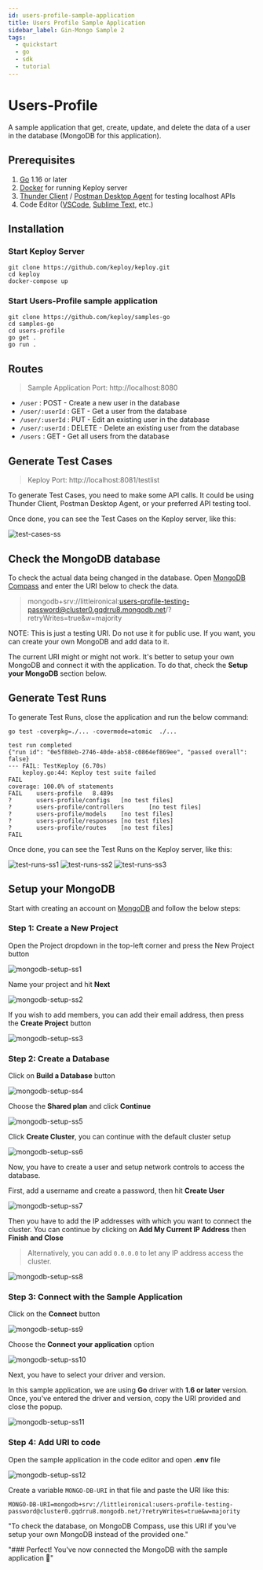 ```yaml
---
id: users-profile-sample-application
title: Users Profile Sample Application
sidebar_label: Gin-Mongo Sample 2
tags:
  - quickstart
  - go
  - sdk
  - tutorial
---
```


# Users-Profile

A sample application that get, create, update, and delete the data of a user in the database (MongoDB for this application).

## Prerequisites

1. [Go](https://go.dev/doc/install) 1.16 or later
2. [Docker](https://docs.docker.com/engine/install/) for running Keploy server
3. [Thunder Client](https://marketplace.visualstudio.com/items?itemName=rangav.vscode-thunder-client) / [Postman Desktop Agent](https://www.postman.com/downloads/postman-agent/) for testing localhost APIs
4. Code Editor ([VSCode](https://code.visualstudio.com/download), [Sublime Text](https://www.sublimetext.com/download), etc.)

## Installation

### Start Keploy Server

```
git clone https://github.com/keploy/keploy.git
cd keploy
docker-compose up
```

### Start Users-Profile sample application

```
git clone https://github.com/keploy/samples-go
cd samples-go
cd users-profile
go get .
go run .
```

## Routes

> Sample Application Port: http://localhost:8080

- `/user` : POST - Create a new user in the database
- `/user/:userId` : GET - Get a user from the database
- `/user/:userId` : PUT - Edit an existing user in the database
- `/user/:userId` : DELETE - Delete an existing user from the database
- `/users` : GET - Get all users from the database

## Generate Test Cases

> Keploy Port: http://localhost:8081/testlist

To generate Test Cases, you need to make some API calls. It could be using Thunder Client, Postman Desktop Agent, or your preferred API testing tool.

Once done, you can see the Test Cases on the Keploy server, like this:

![test-cases-ss](https://raw.githubusercontent.com/keploy/samples-go/main/users-profile/assets/test-cases-ss.png)

## Check the MongoDB database

To check the actual data being changed in the database. Open [MongoDB Compass](https://www.mongodb.com/products/compass) and enter the URI below to check the data.

> mongodb+srv://littleironical:users-profile-testing-password@cluster0.gqdrru8.mongodb.net/?retryWrites=true&w=majority

NOTE: This is just a testing URI. Do not use it for public use. If you want, you can create your own MongoDB and add data to it.

The current URI might or might not work. It's better to setup your own MongoDB and connect it with the application. To do that, check the **Setup your MongoDB** section below.

## Generate Test Runs

To generate Test Runs, close the application and run the below command:

```
go test -coverpkg=./... -covermode=atomic  ./...
```

```
test run completed
{"run id": "0e5f88eb-2746-40de-ab58-c0864ef869ee", "passed overall": false}
--- FAIL: TestKeploy (6.70s)
    keploy.go:44: Keploy test suite failed
FAIL
coverage: 100.0% of statements
FAIL    users-profile   8.489s
?       users-profile/configs   [no test files]
?       users-profile/controllers       [no test files]
?       users-profile/models    [no test files]
?       users-profile/responses [no test files]
?       users-profile/routes    [no test files]
FAIL
```

Once done, you can see the Test Runs on the Keploy server, like this:

![test-runs-ss1](https://raw.githubusercontent.com/keploy/samples-go/main/users-profile/assets/test-runs-ss1.png)
![test-runs-ss2](https://raw.githubusercontent.com/keploy/samples-go/main/users-profile/assets/test-runs-ss2.png)
![test-runs-ss3](https://raw.githubusercontent.com/keploy/samples-go/main/users-profile/assets/test-runs-ss3.png)

## Setup your MongoDB

Start with creating an account on [MongoDB](https://www.mongodb.com/) and follow the below steps:

### **Step 1: Create a New Project**

Open the Project dropdown in the top-left corner and press the New Project button

![mongodb-setup-ss1](https://raw.githubusercontent.com/keploy/samples-go/main/users-profile/assets/mongodb-setup-ss1.png)

Name your project and hit **Next**

![mongodb-setup-ss2](https://github.com/keploy/samples-go/raw/main/users-profile/assets/mongodb-setup-ss2.png)

If you wish to add members, you can add their email address, then press the **Create Project** button

![mongodb-setup-ss3](https://github.com/keploy/samples-go/raw/main/users-profile/assets/mongodb-setup-ss3.png)

### **Step 2: Create a Database**

Click on **Build a Database** button

![mongodb-setup-ss4](https://github.com/keploy/samples-go/raw/main/users-profile/assets/mongodb-setup-ss4.png)

Choose the **Shared plan** and click **Continue**

![mongodb-setup-ss5](https://github.com/keploy/samples-go/raw/main/users-profile/assets/mongodb-setup-ss5.png)

Click **Create Cluster**, you can continue with the default cluster setup

![mongodb-setup-ss6](https://github.com/keploy/samples-go/raw/main/users-profile/assets/mongodb-setup-ss6.png)

Now, you have to create a user and setup network controls to access the database.

First, add a username and create a password, then hit **Create User**

![mongodb-setup-ss7](https://github.com/keploy/samples-go/raw/main/users-profile/assets/mongodb-setup-ss7.png)

Then you have to add the IP addresses with which you want to connect the cluster. You can continue by clicking on **Add My Current IP Address** then **Finish and Close**

> Alternatively, you can add `0.0.0.0` to let any IP address access the cluster.

![mongodb-setup-ss8](https://github.com/keploy/samples-go/raw/main/users-profile/assets/mongodb-setup-ss8.png)

### **Step 3: Connect with the Sample Application**

Click on the **Connect** button

![mongodb-setup-ss9](https://github.com/keploy/samples-go/raw/main/users-profile/assets/mongodb-setup-ss9.png)

Choose the **Connect your application** option

![mongodb-setup-ss10](https://github.com/keploy/samples-go/raw/main/users-profile/assets/mongodb-setup-ss10.png)

Next, you have to select your driver and version.

In this sample application, we are using **Go** driver with **1.6 or later** version. Once, you've entered the driver and version, copy the URI provided and close the popup.

![mongodb-setup-ss11](https://github.com/keploy/samples-go/raw/main/users-profile/assets/mongodb-setup-ss11.png)

### **Step 4: Add URI to code**

Open the sample application in the code editor and open **.env** file

![mongodb-setup-ss12](https://github.com/keploy/samples-go/raw/main/users-profile/assets/mongodb-setup-ss12.png)

Create a variable `MONGO-DB-URI` in that file and paste the URI like this:

```
MONGO-DB-URI=mongodb+srv://littleironical:users-profile-testing-password@cluster0.gqdrru8.mongodb.net/?retryWrites=true&w=majority
```

"To check the database, on MongoDB Compass, use this URI if you've setup your own MongoDB instead of the provided one."

"### Perfect! You've now connected the MongoDB with the sample application 🥳"